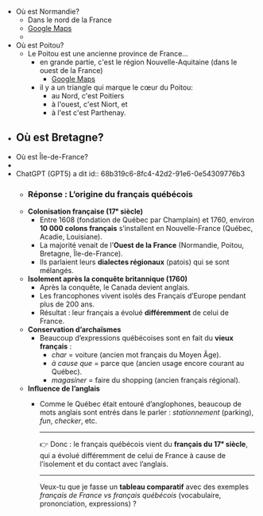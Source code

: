 - Où est Normandie?
	- Dans le nord de la France
	- [Google Maps](http://google.com/maps/place/Normandie,+France/@49.0107919,-0.5662131,8.35z/data=!4m6!3m5!1s0x47e1bd6c23f8c087:0x26f2f1561148e202!8m2!3d48.8798704!4d0.1712529!16s%2Fg%2F121c9r7n?entry=ttu&g_ep=EgoyMDI1MDgyNS4wIKXMDSoASAFQAw%3D%3D)
	-
- Où est Poitou?
	- Le Poitou est une ancienne province de France...
		- en grande partie, c'est le région Nouvelle-Aquitaine (dans le ouest de la France)
			- [Google Maps](https://www.google.com/maps/place/Nouvelle-Aquitaine,+France/@46.6416725,-0.7320206,6.6z/data=!4m6!3m5!1s0x47fe53fd1a44e8df:0x8c9efad54eeee0f4!8m2!3d45.5990651!4d0.6142169!16s%2Fg%2F11b6s7_sr5?entry=ttu&g_ep=EgoyMDI1MDgyNS4wIKXMDSoASAFQAw%3D%3D)
		- il y a un triangle qui marque le cœur du Poitou:
			- au Nord, c'est Poitiers
			- à l'ouest, c'est Niort, et
			- à l'est c'est Parthenay.
- Où est Bretagne?
	-
- Où est Île-de-France?
-
- ChatGPT (GPT5) a dit
  id:: 68b319c6-8fc4-42d2-91e6-0e54309776b3
	- ### Réponse : L’origine du français québécois
	- **Colonisation française (17ᵉ siècle)**
		- Entre 1608 (fondation de Québec par Champlain) et 1760, environ **10 000 colons français** s’installent en Nouvelle-France (Québec, Acadie, Louisiane).
		- La majorité venait de l’**Ouest de la France** (Normandie, Poitou, Bretagne, Île-de-France).
		- Ils parlaient leurs **dialectes régionaux** (patois) qui se sont mélangés.
	- **Isolement après la conquête britannique (1760)**
		- Après la conquête, le Canada devient anglais.
		- Les francophones vivent isolés des Français d’Europe pendant plus de 200 ans.
		- Résultat : leur français a évolué **différemment** de celui de France.
	- **Conservation d’archaïsmes**
		- Beaucoup d’expressions québécoises sont en fait du **vieux français** :
			- *char* = voiture (ancien mot français du Moyen Âge).
			- *à cause que* = parce que (ancien usage encore courant au Québec).
			- *magasiner* = faire du shopping (ancien français régional).
	- **Influence de l’anglais**
		- Comme le Québec était entouré d’anglophones, beaucoup de mots anglais sont entrés dans le parler : *stationnement* (parking), *fun*, *checker*, etc.
		  
		  ---
		  
		  👉 Donc : le français québécois vient du **français du 17ᵉ siècle**, qui a évolué différemment de celui de France à cause de l’isolement et du contact avec l’anglais.
		  
		  ---
		  
		  Veux-tu que je fasse un **tableau comparatif** avec des exemples *français de France vs français québécois* (vocabulaire, prononciation, expressions) ?